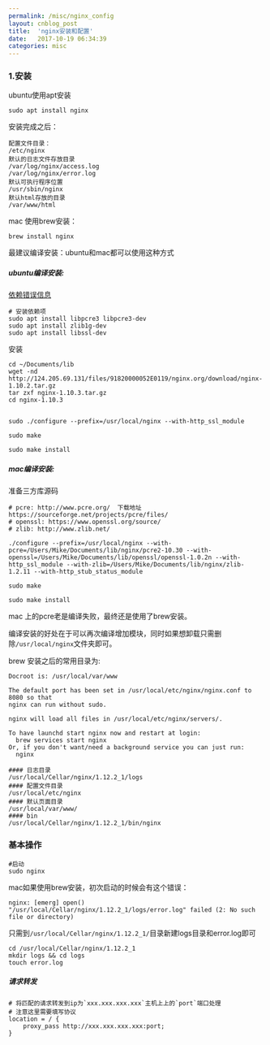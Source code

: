```yaml
---
permalink: /misc/nginx_config
layout: cnblog_post
title:  'nginx安装和配置'
date:   2017-10-19 06:34:39
categories: misc
---
```


### 1.安装


ubuntu使用apt安装

```
sudo apt install nginx
```

安装完成之后：

```
配置文件目录：
/etc/nginx
默认的日志文件存放目录
/var/log/nginx/access.log
/var/log/nginx/error.log
默认可执行程序位置
/usr/sbin/nginx
默认html存放的目录
/var/www/html
```

mac 使用brew安装：

```
brew install nginx
```

最建议编译安装：ubuntu和mac都可以使用这种方式<br>

##### ubuntu编译安装:

<a href="/misc/nginx_error" target='blank'>依赖错误信息</a>

```
# 安装依赖项
sudo apt install libpcre3 libpcre3-dev
sudo apt install zlib1g-dev
sudo apt install libssl-dev
```
安装

```
cd ~/Documents/lib
wget -nd http://124.205.69.131/files/91820000052E0119/nginx.org/download/nginx-1.10.2.tar.gz
tar zxf nginx-1.10.3.tar.gz
cd nginx-1.10.3


sudo ./configure --prefix=/usr/local/nginx --with-http_ssl_module

sudo make

sudo make install 
```

##### mac编译安装:

准备三方库源码

```
# pcre: http://www.pcre.org/  下载地址 https://sourceforge.net/projects/pcre/files/
# openssl: https://www.openssl.org/source/
# zlib: http://www.zlib.net/
```



```
./configure --prefix=/usr/local/nginx --with-pcre=/Users/Mike/Documents/lib/nginx/pcre2-10.30 --with-openssl=/Users/Mike/Documents/lib/openssl/openssl-1.0.2n --with-http_ssl_module --with-zlib=/Users/Mike/Documents/lib/nginx/zlib-1.2.11 --with-http_stub_status_module

sudo make 

sudo make install
```

mac 上的pcre老是编译失败，最终还是使用了brew安装。


编译安装的好处在于可以再次编译增加模块，同时如果想卸载只需删除`/usr/local/nginx`文件夹即可。

brew 安装之后的常用目录为:

```
Docroot is: /usr/local/var/www

The default port has been set in /usr/local/etc/nginx/nginx.conf to 8080 so that
nginx can run without sudo.

nginx will load all files in /usr/local/etc/nginx/servers/.

To have launchd start nginx now and restart at login:
  brew services start nginx
Or, if you don't want/need a background service you can just run:
  nginx
```

```
#### 日志目录
/usr/local/Cellar/nginx/1.12.2_1/logs
#### 配置文件目录
/usr/local/etc/nginx
#### 默认页面目录
/usr/local/var/www/
#### bin
/usr/local/Cellar/nginx/1.12.2_1/bin/nginx
```

### 基本操作

```
#启动
sudo nginx
```
mac如果使用brew安装，初次启动的时候会有这个错误：

```
nginx: [emerg] open() "/usr/local/Cellar/nginx/1.12.2_1/logs/error.log" failed (2: No such file or directory)
```

只需到`/usr/local/Cellar/nginx/1.12.2_1/`目录新建logs目录和error.log即可

```
cd /usr/local/Cellar/nginx/1.12.2_1
mkdir logs && cd logs
touch error.log
```

##### 请求转发

```
# 将匹配的请求转发到ip为`xxx.xxx.xxx.xxx`主机上上的`port`端口处理
# 注意这里需要填写协议
location = / {
	proxy_pass http://xxx.xxx.xxx.xxx:port;
}
```

